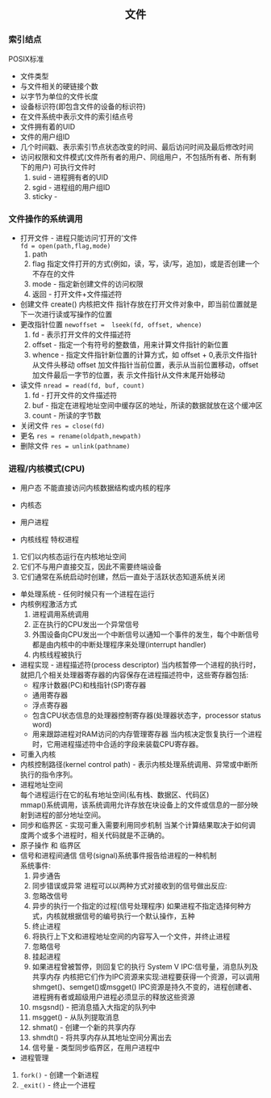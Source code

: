 ## <center>文件</center>

### 索引结点
POSIX标准
* 文件类型
* 与文件相关的硬链接个数
* 以字节为单位的文件长度
* 设备标识符(即包含文件的设备的标识符)
* 在文件系统中表示文件的索引结点号
* 文件拥有着的UID
* 文件的用户组ID
* 几个时间戳、表示索引节点状态改变的时间、最后访问时间及最后修改时间
* 访问权限和文件模式(文件所有者的用户、同组用户，不包括所有者、所有剩下的用户)
  可执行文件时
  1. suid - 进程拥有者的UID
  2. sgid - 进程组的用户组ID
  3. sticky  - 
### 文件操作的系统调用
* 打开文件 - 进程只能访问‘打开的’文件  
  `fd = open(path,flag,mode)`
  1. path 
  2. flag 指定文件打开的方式(例如，读，写，读/写，追加)，或是否创建一个不存在的文件
  3. mode - 指定新创建文件的访问权限
  4. 返回 - 打开文件+文件描述符
* 创建文件 create()
内核把文件 指针存放在打开文件对象中，即当前位置就是下一次进行读或写操作的位置
* 更改指针位置
  `newoffset =  lseek(fd, offset, whence)`
  1. fd - 表示打开文件的文件描述符
  2. offset - 指定一个有符号的整数值，用来计算文件指针的新位置
  3. whence - 指定文件指针新位置的计算方式，如 offset + 0,表示文件指针从文件头移动
     offset 加文件指针当前位置，表示从当前位置移动，offset加文件最后一字节的位置，表
     示文件指针从文件末尾开始移动
* 读文件
  `nread = read(fd, buf, count)`
  1. fd - 打开文件的文件描述符
  2. buf - 指定在进程地址空间中缓存区的地址，所读的数据就放在这个缓冲区
  3. count - 所读的字节数
* 关闭文件
  `res = close(fd)`
* 更名
  `res = rename(oldpath,newpath)`
* 删除文件
  `res = unlink(pathname)`
### 进程/内核模式(CPU)
* 用户态
  不能直接访问内核数据结构或内核的程序
* 内核态
* 用户进程

* 内核线程 特权进程
 1. 它们以内核态运行在内核地址空间
 2. 它们不与用户直接交互，因此不需要终端设备
 3. 它们通常在系统启动时创建，然后一直处于活跃状态知道系统关闭
* 单处理系统 - 任何时候只有一个进程在运行
* 内核例程激活方式 
  1. 进程调用系统调用
  2. 正在执行的CPU发出一个异常信号
  3. 外围设备向CPU发出一个中断信号以通知一个事件的发生，每个中断信号都是由内核中的中断处理程序来处理(interrupt handler)
  4. 内核线程被执行
* 进程实现 - 进程描述符(process descriptor)
  当内核暂停一个进程的执行时，就把几个相关处理器寄存器的内容保存在进程描述符中，这些寄存器包括:  
  * 程序计数器(PC)和栈指针(SP)寄存器
  * 通用寄存器
  * 浮点寄存器
  * 包含CPU状态信息的处理器控制寄存器(处理器状态字，processor status word)
  * 用来跟踪进程对RAM访问的内存管理寄存器
  当内核决定恢复执行一个进程时，它用进程描述符中合适的字段来装载CPU寄存器。
* 可重入内核
* 内核控制路径(kernel control path) - 表示内核处理系统调用、异常或中断所执行的指令序列。
* 进程地址空间  
  每个进程运行在它的私有地址空间(私有栈、数据区、代码区)  
  mmap()系统调用，该系统调用允许存放在块设备上的文件或信息的一部分映射到进程的部分地址空间。
* 同步和临界区 - 实现可重入需要利用同步机制
  当某个计算结果取决于如何调度两个或多个进程时，相关代码就是不正确的。
* 原子操作 和 临界区
* 信号和进程间通信
  信号(signal)系统事件报告给进程的一种机制  
  系统事件:  
  1. 异步通告
  2. 同步错误或异常
  进程可以以两种方式对接收到的信号做出反应:
  1. 忽略改信号
  2. 异步的执行一个指定的过程(信号处理程序)
  如果进程不指定选择何种方式，内核就根据信号的编号执行一个默认操作，五种
  1. 终止进程
  2. 将执行上下文和进程地址空间的内容写入一个文件，并终止进程
  3. 忽略信号
  4. 挂起进程
  5. 如果进程曾被暂停，则回复它的执行
 System V IPC:信号量，消息队列及共享内存
 内核把它们作为IPC资源来实现:进程要获得一个资源，可以调用shmget()、semget()或msgget()
 IPC资源是持久不变的，进程创建者、进程拥有者或超级用户进程必须显示的释放这些资源
  1. msgsnd() - 把消息插入大指定的队列中
  2. msgget() - 从队列提取消息
  3. shmat()  - 创建一个新的共享内存
  4. shmdt()  - 将共享内存从其地址空间分离出去
  3. 信号量 - 类型同步临界区，在用户进程中
* 进程管理
 1. `fork()`  - 创建一个新进程
 2. `_exit()` - 终止一个进程
